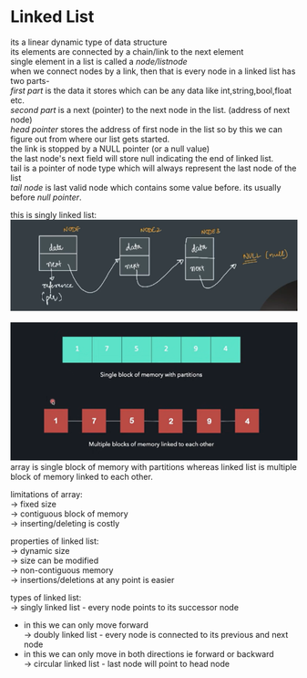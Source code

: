 # Linked List
its a linear dynamic type of data structure <br>
its elements are connected by a chain/link to the next element <br>
single element in a list is called a *node/listnode* <br>
when we connect nodes by a link, then that is every node in a linked list has two parts-  <br>
*first part* is the data it stores which can be any data like int,string,bool,float etc. <br>
*second part* is a next (pointer) to the next node in the list. (address of next node) <br>
*head pointer* stores the address of first node in the list so by this we can figure out from where our list gets started. <br>
the link is stopped by a NULL pointer (or a null value) <br>
the last node's next field will store null indicating the end of linked list. <br>
tail is a pointer of node type which will always represent the last node of the list <br>
*tail node* is last valid node which contains some value before. its usually before *null pointer*.<br>

this is singly linked list: <br>
![](linked_list_structure.png) <br> <br>
![](linkedlist.png) <br>
array is single block of memory with partitions whereas linked list is multiple block of memory linked to each other. <br>

limitations of array: <br>
-> fixed size <br>
-> contiguous block of memory <br>
-> inserting/deleting is costly <br>

properties of linked list: <br>
-> dynamic size <br>
-> size can be modified <br>
-> non-contiguous memory <br>
-> insertions/deletions at any point is easier <br>

types of linked list: <br>
-> singly linked list - every node points to its successor node <br> 
- in this we can only move forward <br>
-> doubly linked list - every node is connected to its previous and next node <br> 
- in this we can only move in both directions ie forward or backward <br>
-> circular linked list - last node will point to head node <br>